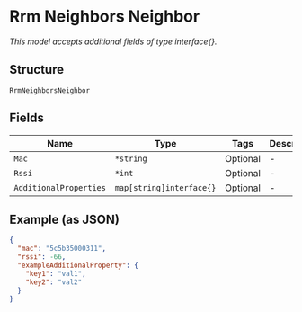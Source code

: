 
# Rrm Neighbors Neighbor

*This model accepts additional fields of type interface{}.*

## Structure

`RrmNeighborsNeighbor`

## Fields

| Name | Type | Tags | Description |
|  --- | --- | --- | --- |
| `Mac` | `*string` | Optional | - |
| `Rssi` | `*int` | Optional | - |
| `AdditionalProperties` | `map[string]interface{}` | Optional | - |

## Example (as JSON)

```json
{
  "mac": "5c5b35000311",
  "rssi": -66,
  "exampleAdditionalProperty": {
    "key1": "val1",
    "key2": "val2"
  }
}
```

